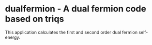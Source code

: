 # dualfermion - A dual fermion code based on triqs 

This application calculates the first and second order dual fermion self-energy.
